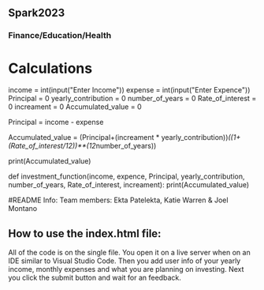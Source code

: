 ## Spark2023
### Finance/Education/Health

# Calculations
income = int(input("Enter Income"))
expense = int(input("Enter Expence"))
Principal = 0
yearly_contribution = 0
number_of_years = 0
Rate_of_interest = 0
increament = 0
Accumulated_value = 0


Principal = income - expense

Accumulated_value = (Principal+(increament * yearly_contribution))*((1+ (Rate_of_interest/12))**(12*number_of_years))

print(Accumulated_value)

def investment_function(income, expence, Principal, yearly_contribution, number_of_years, Rate_of_interest, increament):
      print(Accumulated_value)
      
#README Info: 
Team members: Ekta Patelekta, Katie Warren & Joel Montano

## How to use the index.html file:
All of the code is on the single file. You open it on a live server when on an IDE similar to Visual Studio Code. Then you add user info of your yearly income, monthly expenses and what you are planning on investing. Next you click the submit button and wait for an feedback.
